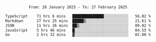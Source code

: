 <div align="center">
<p style="text-align: center;">
<!--START_SECTION:waka-->

```txt
From: 28 January 2025 - To: 27 February 2025

TypeScript    71 hrs 6 mins   ██████████████░░░░░░░░░░░   56.02 %
Markdown      27 hrs 25 mins  █████▒░░░░░░░░░░░░░░░░░░░   21.61 %
JSON          11 hrs 26 mins  ██▒░░░░░░░░░░░░░░░░░░░░░░   09.02 %
JavaScript    5 hrs 46 mins   █░░░░░░░░░░░░░░░░░░░░░░░░   04.55 %
Go            2 hrs 32 mins   ▓░░░░░░░░░░░░░░░░░░░░░░░░   02.00 %
```

<!--END_SECTION:waka-->
</p>
</div>
